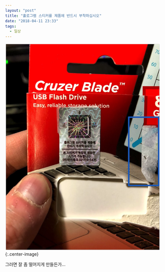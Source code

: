 ```yaml
---
layout: "post"
title: "홀로그램 스티커를 제품에 반드시 부착하십시오"
date: "2018-04-11 23:33"
tags:
  - 일상
---
```


![image](/images/2018-04-11/IMG_7850.png){:.center-image}

그러면 잘 좀 떨어지게 만들든가…
